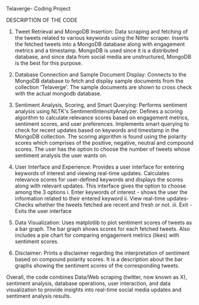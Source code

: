 Telaverge- Coding Project

DESCRIPTION OF THE CODE

1. Tweet Retrieval and MongoDB Insertion: Data scraping and fetching of the  tweets related to various keywords using the Nitter scraper. Inserts the fetched tweets into a MongoDB database along with engagement metrics and a timestamp. MongoDB is used since it is a distributed database, and since data from social media are unstructured, MongoDB is the best for this purpose.

2. Database Connection and Sample Document Display: Connects to the MongoDB database to fetch and display sample documents from the collection 'Telaverge'. The sample documents are shown to cross check with the actual mongodb database.

3. Sentiment Analysis, Scoring, and Smart Querying: Performs sentiment analysis using NLTK's SentimentIntensityAnalyzer. Defines a scoring algorithm to calculate relevance scores based on engagement metrics, sentiment scores, and user preferences. Implements smart querying to check for recent updates based on keywords and timestamp in the MongoDB collection. The scoring algorithm is found using the polarity scores which comprises of the positive, negative, neutral and compound scores. The user has the option to choose the number of tweets whose sentiment analysis the user wants on.

4. User Interface and Experience: Provides a user interface for entering keywords of interest and viewing real-time updates. Calculates relevance scores for user-defined keywords and displays the scores along with relevant updates. This interface gives the option to choose among the 3 options
    i. Enter keywords of interest - shows the user the information related to their entered keyword
    ii. View real-time updates- Checks whether the tweets fetched are recent and fresh or not.
    iii. Exit - Exits the user interface

6. Data Visualization: Uses matplotlib to plot sentiment scores of tweets as a bar graph. The bar graph shows scores for each fetched tweets. Also includes a pie chart for comparing engagement metrics (likes) with sentiment scores.

7. Disclaimer: Prints a disclaimer regarding the interpretation of sentiment based on compound polarity scores. It is a description about the bar graphs showing the sentiment scores of the corresponding tweets.
   
Overall, the code combines Data/Web scraping (twitter, now known as X), sentiment analysis, database operations, user interaction, and data visualization to provide insights into real-time social media updates and sentiment analysis results.
